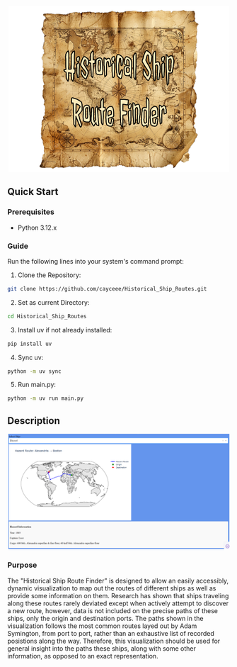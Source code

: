 <div align = "center">
<img src="assets/ship_logo.png" width = "500"/>
</div>

## Quick Start
### Prerequisites

- Python 3.12.x

### Guide
Run the following lines into your system's command prompt:
1. Clone the Repository:
```bash
git clone https://github.com/cayceee/Historical_Ship_Routes.git
```
2. Set as current Directory:
```bash
cd Historical_Ship_Routes
```
3. Install uv if not already installed:
```bash
pip install uv
```
4. Sync uv:
```bash
python -m uv sync
```
5. Run main.py:
```bash
python -m uv run main.py
```
## Description
<div align = "center">
<img src="assets/DashUI.png" width = "500"/>
</div>

### Purpose
The "Historical Ship Route Finder" is designed to allow an easily accessibly, dynamic visualization to map out the routes of different ships as well as provide some information on them. Research has shown that ships traveling along these routes rarely deviated except when actively attempt to discover a new route, however, data is not included on the precise paths of these ships, only the origin and destination ports. The paths shown in the visualization follows the most common routes layed out by Adam Symington, from port to port, rather than an exhaustive list of recorded posistions along the way. Therefore, this visualization should be used for general insight into the paths these ships, along with some other information, as opposed to an exact representation. 

